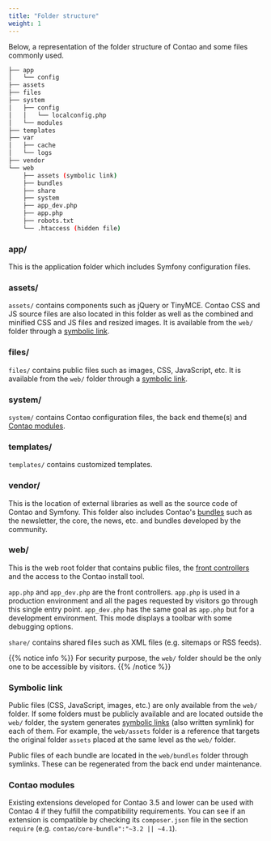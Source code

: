 ```yaml
---
title: "Folder structure"
weight: 1
---
```


Below, a representation of the folder structure of Contao and some files
 commonly used.
 
 ```bash
 ├── app
 │   └── config
 ├── assets
 ├── files
 ├── system
 │   ├── config
 │   │   └── localconfig.php
 │   └── modules
 ├── templates
 ├── var
 │   ├── cache
 │   └── logs
 ├── vendor
 └── web
     ├── assets (symbolic link)
     ├── bundles
     ├── share
     ├── system
     ├── app_dev.php
     ├── app.php
     ├── robots.txt
     └── .htaccess (hidden file)
 ```
 
 
### app/
 
This is the application folder which includes Symfony configuration files.
 
 
### assets/
 
`assets/` contains components such as jQuery or TinyMCE. Contao CSS and JS
source files are also located in this folder as well as the combined and
minified CSS and JS files and resized images. It is available from the `web/`
folder through a [symbolic link][1].
 
 
### files/
 
`files/` contains public files such as images, CSS, JavaScript, etc. It is
available from the `web/` folder through a [symbolic link][1].
 
 
### system/
 
`system/` contains Contao configuration files, the back end theme(s) and
[Contao modules][2].
 
 
### templates/
 
`templates/` contains customized templates.
 
 
### vendor/
 
This is the location of external libraries as well as the source code of Contao
and Symfony. This folder also includes Contao's [bundles][3] such as the
newsletter, the core, the news, etc. and bundles developed by the community.
 
 
### web/
 
This is the web root folder that contains public files, the
[front controllers][4] and the access to the Contao install tool.
 
`app.php` and `app_dev.php` are the front controllers. `app.php` is used in a
production environment and all the pages requested by visitors go through this
single entry point. `app_dev.php` has the same goal as `app.php` but for a
development environment. This mode displays a toolbar with some debugging
options.
 
`share/` contains shared files such as XML files (e.g. sitemaps or RSS feeds).
 
{{% notice info %}}
For security purpose, the `web/` folder should be the only one to be
accessible by visitors.
{{% /notice %}}
 
 
### Symbolic link

Public files (CSS, JavaScript, images, etc.) are only available from the `web/`
folder. If some folders must be publicly available and are located outside the
`web/` folder, the system generates [symbolic links][5] (also written symlink)
for each of them. For example, the `web/assets` folder is a reference that
targets the original folder `assets` placed at the same level as the `web/`
folder.

Public files of each bundle are located in the `web/bundles` folder through
symlinks. These can be regenerated from the back end under maintenance.
 
 
### Contao modules
 
Existing extensions developed for Contao 3.5 and lower can be used with Contao
4 if they fulfill the compatibility requirements. You can see if an extension is
compatible by checking its `composer.json` file in the section `require` (e.g.
`contao/core-bundle":"~3.2 || ~4.1`).
 
 
 [1]: #symbolic-link
 [2]: #contao-modules
 [3]: http://symfony.com/doc/current/glossary.html#term-bundle
 [4]: https://en.wikipedia.org/wiki/Front_Controller_pattern
 [5]: https://en.wikipedia.org/wiki/Symbolic_link
